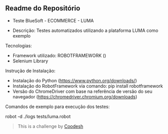 ## Readme do Repositório

- Teste BlueSoft - ECOMMERCE - LUMA

- Descrição: Testes automatizados utilizando a plataforma LUMA como exemplo

Tecnologias:
- Framework utilizado: ROBOTFRAMEWORK ()
- Selenium Library

Instrução de Instalação:
- Instalação do Python (https://www.python.org/downloads/)
- Instalação do RobotFramework via comando: pip install robotframework
- Versão do ChromeDriver com base na referência de versão do seu navegador (https://chromedriver.chromium.org/downloads)

Comandos de exemplo para execução dos testes:

robot -d ./logs tests/luma.robot


>  This is a challenge by [Coodesh](https://coodesh.com/)